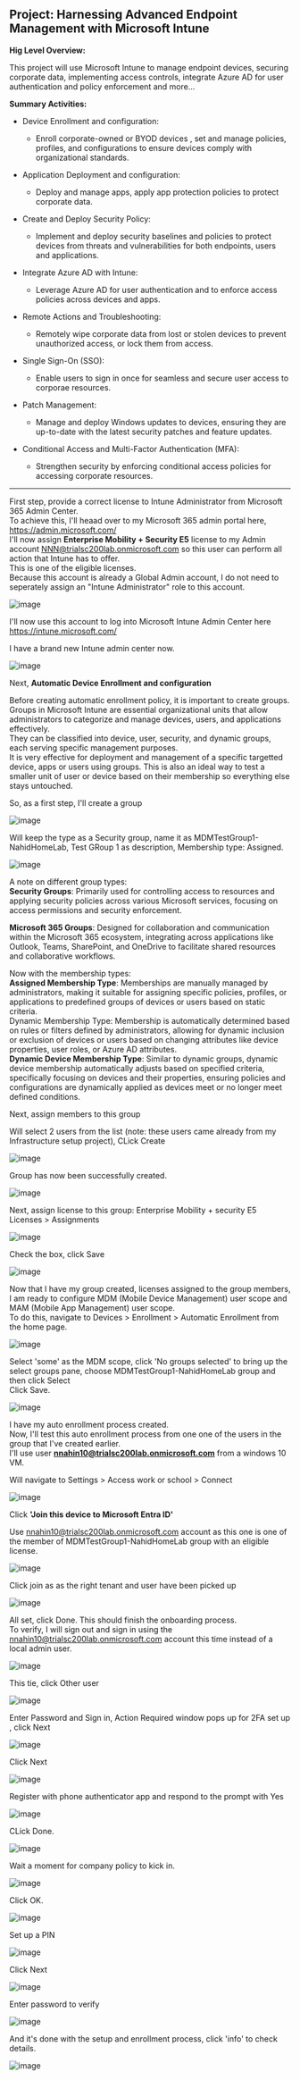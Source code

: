 **Project: Harnessing Advanced Endpoint Management with Microsoft Intune**
--------------------------------------------------------------------------------------
**Hig Level Overview:**

This project will use Microsoft Intune to manage endpoint devices, securing corporate data, implementing access controls, integrate Azure AD for user authentication and policy enforcement and  more... 


**Summary Activities:**

- Device Enrollment and configuration:
    - Enroll corporate-owned or BYOD devices , set and manage policies, profiles, and configurations to ensure devices comply with organizational standards.
  
- Application Deployment and configuration:
    - Deploy and manage apps, apply app protection policies to protect corporate data.

- Create and Deploy Security Policy: 
    - Implement and deploy security baselines and policies to protect devices from threats and vulnerabilities for both endpoints, users and applications.

- Integrate Azure AD with Intune: 
    - Leverage Azure AD for user authentication and to enforce access policies across devices and apps.

- Remote Actions and Troubleshooting: 
    - Remotely wipe corporate data from lost or stolen devices to prevent unauthorized access, or lock them from access.

- Single Sign-On (SSO): 
    - Enable users to sign in once for seamless and secure user access to corporae resources.

- Patch Management: 
    - Manage and deploy Windows updates to devices, ensuring they are up-to-date with the latest security patches and feature updates.

- Conditional Access and Multi-Factor Authentication (MFA): 
    - Strengthen security by enforcing conditional access policies for accessing corporate resources.

----------------------------------------------------------------------


First step, provide a correct license to Intune Administrator from Microsoft 365 Admin Center.  
To achieve this, I'll heaad over to my Microsoft 365 admin portal here, https://admin.microsoft.com/  
I'll now assign **Enterprise Mobility + Security E5** license to my Admin account NNN@trialsc200lab.onmicrosoft.com so this user can perform all action that Intune has to offer.  
This is one of the eligible licenses.  
Because this account is already a Global Admin account, I do not need to seperately assign an "Intune Administrator" role to this account.  

![image](https://github.com/nahid7474/Intune/assets/170605912/9cf872c2-24a0-4272-be8b-3765d3bb6140)

I'll now use this account to log into Microsoft Intune Admin Center here https://intune.microsoft.com/ 

I have a brand new Intune admin center now.

![image](https://github.com/nahid7474/Intune/assets/170605912/d1071010-fb5f-47fb-b491-1b1e4d79b3a7)


Next, **Automatic Device Enrollment and configuration**

Before creating automatic enrollment policy, it is important to create groups.  
Groups in Microsoft Intune are essential organizational units that allow administrators to categorize and manage devices, users, and applications effectively.  
They can be classified into device, user, security, and dynamic groups, each serving specific management purposes.  
It is very effective for deployment and management of a specific targetted device, apps or users using groups.
This is also an ideal way to test a smaller unit of user or device based on their membership so everything else stays untouched. 

So, as a first step, I'll create a group

![image](https://github.com/nahid7474/Intune/assets/170605912/b4acd55e-41dc-436b-9980-84b82ac4f0ae)

Will keep the type as a Security group, name it as MDMTestGroup1-NahidHomeLab, Test GRoup 1 as description, Membership type: Assigned. 

![image](https://github.com/nahid7474/Intune/assets/170605912/67ef585e-613d-4114-9086-8c5903d3d195)


A note on different group types:  
**Security Groups**: Primarily used for controlling access to resources and applying security policies across various Microsoft services, focusing on access permissions and security enforcement.  

**Microsoft 365 Groups**: Designed for collaboration and communication within the Microsoft 365 ecosystem, integrating across applications like Outlook, Teams, SharePoint, and OneDrive to facilitate shared resources and collaborative workflows.  

Now with the membership types:  
**Assigned Membership Type**: Memberships are manually managed by administrators, making it suitable for assigning specific policies, profiles, or applications to predefined groups of devices or users based on static criteria.  
Dynamic Membership Type: Membership is automatically determined based on rules or filters defined by administrators, allowing for dynamic inclusion or exclusion of devices or users based on changing attributes like device properties, user roles, or Azure AD attributes.  
**Dynamic Device Membership Type**: Similar to dynamic groups, dynamic device membership automatically adjusts based on specified criteria, specifically focusing on devices and their properties, ensuring policies and configurations are dynamically applied as devices meet or no longer meet defined conditions.

Next, assign members to this group

Will select 2 users from the list (note: these users came already from my Infrastructure setup project), CLick Create

![image](https://github.com/nahid7474/Intune/assets/170605912/3bc2aa65-bb16-4dfe-b4bd-1de807228020)

Group has now been successfully created. 

![image](https://github.com/nahid7474/Intune/assets/170605912/17b5ca84-45b2-4410-b53d-9834ce205c93)

Next, assign license to this group: Enterprise Mobility + security E5  
Licenses > Assignments


![image](https://github.com/nahid7474/Intune/assets/170605912/6e1fe038-4cc6-4a97-b54b-6286ba3aacd4)

Check the box, click Save  

![image](https://github.com/nahid7474/Intune/assets/170605912/94c5c1cc-cdf1-434e-a989-e82e10c975b3)  


Now that I have my group created, licenses assigned to the group members, I am ready to configure MDM (Mobile Device Management) user scope and MAM (Mobile App Management) user scope.  
To do this, navigate to Devices > Enrollment > Automatic Enrollment from the home page.  

![image](https://github.com/nahid7474/Intune/assets/170605912/a2198ee1-31e1-4e8a-94ff-ab1f26706332)


Select 'some' as the MDM scope, click 'No groups selected' to bring up the select groups pane, choose MDMTestGroup1-NahidHomeLab group and then click Select  
Click Save.

![image](https://github.com/nahid7474/Intune/assets/170605912/fc1e6513-e11a-4ce7-b7f6-8ecbeeaa2ae4)

I have my auto enrollment process created.  
Now, I'll test this auto enrollment process from one one of the users in the group that I've created earlier.  
I'll use user **nnahin10@trialsc200lab.onmicrosoft.com** from a windows 10 VM.  

Will navigate to Settings > Access work or school > Connect  

![image](https://github.com/nahid7474/Intune/assets/170605912/d972cde3-0664-4c64-8321-acf9660b24d3)

  
Click **'Join this device to Microsoft Entra ID'**

Use nnahin10@trialsc200lab.onmicrosoft.com account as this one is one of the member of MDMTestGroup1-NahidHomeLab group with an eligible license. 

![image](https://github.com/nahid7474/Intune/assets/170605912/cea573bc-af35-4273-b637-fe545b06a0bb)


Click join as as the right tenant and user have been picked up

![image](https://github.com/nahid7474/Intune/assets/170605912/a9ac39f2-0eef-4aaa-985c-ae6971a7f2d8)


All set, click Done. This should finish the onboarding process.  
To verify, I will sign out and sign in using the nnahin10@trialsc200lab.onmicrosoft.com account this time instead of a local admin user.  

![image](https://github.com/nahid7474/Intune/assets/170605912/04965d85-7e15-4434-b4da-9dbabb571971)

This tie, click Other user

![image](https://github.com/nahid7474/Intune/assets/170605912/4a0a3d0a-1735-42f5-8ab7-5c076bda33be)








Enter Password and Sign in, Action Required window pops up for 2FA set up , click Next

![image](https://github.com/nahid7474/Intune/assets/170605912/b7afd16e-0fc1-4df5-98e0-a48aea484c1d)

Click Next  

![image](https://github.com/nahid7474/Intune/assets/170605912/2c440eaf-aca1-4dfe-a3af-eb8fcfd097c8)

Register with phone authenticator app and respond to the prompt with Yes

![image](https://github.com/nahid7474/Intune/assets/170605912/0d742416-cd19-4042-936a-ddcb03122f40)

CLick Done.

![image](https://github.com/nahid7474/Intune/assets/170605912/498e17b2-4e43-429d-8b54-d842812f61f5)

Wait a moment for company policy to kick in.

![image](https://github.com/nahid7474/Intune/assets/170605912/b9a084f5-dbbe-45cc-9a48-08521e196459)

Click OK.

![image](https://github.com/nahid7474/Intune/assets/170605912/33f2995b-087a-46a3-aaed-d65ca86ca6a7)

Set up a PIN

![image](https://github.com/nahid7474/Intune/assets/170605912/195ecae1-3cc2-4a3b-aa25-9ac28d840c6b)

Click Next

![image](https://github.com/nahid7474/Intune/assets/170605912/68592490-39aa-433e-83f5-67f67b2d4b25)


Enter password to verify

![image](https://github.com/nahid7474/Intune/assets/170605912/c73bf4c7-4929-41e3-bfdc-087f222d9e4c)

And it's done with the setup and enrollment process, click 'info' to check details.

![image](https://github.com/nahid7474/Intune/assets/170605912/7ce46d2b-63a4-4429-b548-ea2c3a96833d)




